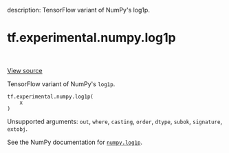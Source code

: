 description: TensorFlow variant of NumPy's log1p.

<div itemscope itemtype="http://developers.google.com/ReferenceObject">
<meta itemprop="name" content="tf.experimental.numpy.log1p" />
<meta itemprop="path" content="Stable" />
</div>

# tf.experimental.numpy.log1p

<!-- Insert buttons and diff -->

<table class="tfo-notebook-buttons tfo-api nocontent" align="left">

</table>

<a target="_blank" href="/code/stable/tensorflow/python/ops/numpy_ops/np_math_ops.py">View source</a>



TensorFlow variant of NumPy's `log1p`.

<pre class="devsite-click-to-copy prettyprint lang-py tfo-signature-link">
<code>tf.experimental.numpy.log1p(
    x
)
</code></pre>



<!-- Placeholder for "Used in" -->

Unsupported arguments: `out`, `where`, `casting`, `order`, `dtype`, `subok`, `signature`, `extobj`.

See the NumPy documentation for [`numpy.log1p`](https://numpy.org/doc/1.16/reference/generated/numpy.log1p.html).